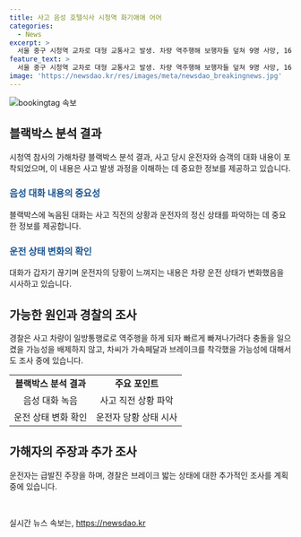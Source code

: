 ```yaml
---
title: 사고 음성 호텔식사 시청역 화기애애 어어
categories:
  - News
excerpt: >
  서울 중구 시청역 교차로 대형 교통사고 발생. 차량 역주행해 보행자들 덮쳐 9명 사망, 16명 부상. 운전자 부부의 대화 내용 공개. 블랙박스 분석 결과, 차량이 일방통행로로 역주행 후 충돌. 운전자가 급발진 주장하며 경찰 조사 진행 중. 7명 다친 ‘시청역 참사’ 운전자 업무상 과실치사상 혐의로 입건.
feature_text: >
  서울 중구 시청역 교차로 대형 교통사고 발생. 차량 역주행해 보행자들 덮쳐 9명 사망, 16명 부상. 운전자 부부의 대화 내용 공개. 블랙박스 분석 결과, 차량이 일방통행로로 역주행 후 충돌. 운전자가 급발진 주장하며 경찰 조사 진행 중. 7명 다친 ‘시청역 참사’ 운전자 업무상 과실치사상 혐의로 입건.
image: 'https://newsdao.kr/res/images/meta/newsdao_breakingnews.jpg'
---
```


<p><img src="https://newsdao.kr/res/images/meta/newsdao_breakingnews.jpg" alt="bookingtag 속보" /></p>

<h2 data-ke-size="size26">블랙박스 분석 결과</h2>

<p data-ke-size="size16">시청역 참사의 가해차량 블랙박스 분석 결과, 사고 당시 운전자와 승객의 대화 내용이 포착되었으며, 이 내용은 사고 발생 과정을 이해하는 데 중요한 정보를 제공하고 있습니다.</p>

<h3><b><span style="color: #1a5490;">음성 대화 내용의 중요성</span></b></h3>

<p data-ke-size="size16">블랙박스에 녹음된 대화는 사고 직전의 상황과 운전자의 정신 상태를 파악하는 데 중요한 정보를 제공합니다.</p>

<h3><b><span style="color: #1a5490;">운전 상태 변화의 확인</span></b></h3>

<p data-ke-size="size16">대화가 갑자기 끊기며 운전자의 당황이 느껴지는 내용은 차량 운전 상태가 변화했음을 시사하고 있습니다.</p>

<h2 data-ke-size="size26">가능한 원인과 경찰의 조사</h2>

<p data-ke-size="size16">경찰은 사고 차량이 일방통행로로 역주행을 하게 되자 빠르게 빠져나가려다 충돌을 일으켰을 가능성을 배제하지 않고, 차씨가 가속페달과 브레이크를 착각했을 가능성에 대해서도 조사 중에 있습니다.</p>

<table>
<tbody>
<tr>
<td style="text-align: center; height: 17px;"><b>블랙박스 분석 결과</b></td>
<td style="text-align: center; height: 17px;"><b>주요 포인트</b></td>
</tr>
<tr>
<td style="text-align: center; height: 17px;">음성 대화 녹음</td>
<td style="text-align: center; height: 17px;">사고 직전 상황 파악</td>
</tr>
<tr>
<td style="text-align: center; height: 17px;">운전 상태 변화 확인</td>
<td style="text-align: center; height: 17px;">운전자 당황 상태 시사</td>
</tr>
</tbody>
</table>

<h2 data-ke-size="size26">가해자의 주장과 추가 조사</h2>

<p data-ke-size="size16">운전자는 급발진 주장을 하며, 경찰은 브레이크 밟는 상태에 대한 추가적인 조사를 계획 중에 있습니다.</p>

<p data-ke-size="size16">&nbsp;</p>
실시간 뉴스 속보는, <a href="https://newsdao.kr" rel="dofollow">https://newsdao.kr</a>


